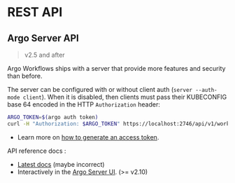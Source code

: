# REST API

## Argo Server API

> v2.5 and after

Argo Workflows ships with a server that provide more features and security than before.

The server can be configured with or without client auth (`server --auth-mode client`). When it is disabled, then clients must pass their KUBECONFIG base 64 encoded in the HTTP `Authorization` header:

```bash
ARGO_TOKEN=$(argo auth token)
curl -H "Authorization: $ARGO_TOKEN" https://localhost:2746/api/v1/workflows/argo
```

* Learn more on [how to generate an access token](access-token.md).

API reference docs :

* [Latest docs](swagger.md) (maybe incorrect)
* Interactively in the [Argo Server UI](https://localhost:2746/apidocs). (>= v2.10)
